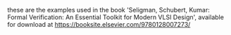 these are the examples used in the book
'Seligman, Schubert, Kumar: Formal Verification: An Essential Toolkit for Modern VLSI Design', 
available for download at https://booksite.elsevier.com/9780128007273/


